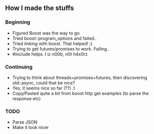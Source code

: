 ## How I made the stuffs

### Beginning

* Figured Boost was the way to go
* Tried boost::program_options and failed..
* Tried *linking* with boost. That helped! ;)
* Trying to get futures/promises to work. Failing..
* #include<future> helps. I iz n00b, n0t h4x0rz

### Continuing

* Trying to think about threads+promises+futures, then discovering std::async, could that be nice?
* Yes, it seems nice so far (??) :)
* Copy/Pasted quite a bit from boost http get examples (to parse the response etc)

### TODO
* Parse JSON
* Make it look nicer
